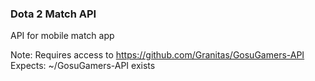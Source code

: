 ### Dota 2 Match API
API for mobile match app 

Note: Requires access to https://github.com/Granitas/GosuGamers-API
Expects: ~/GosuGamers-API exists
